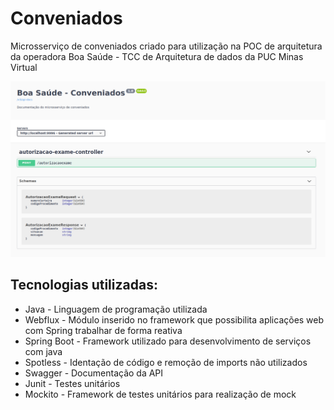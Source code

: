 # Conveniados

Microsserviço de conveniados criado para utilização na POC de arquitetura da operadora Boa Saúde - TCC de Arquitetura de dados da PUC Minas Virtual

![Endpoints de conveniados](./pictures/swagger.png "Swagger")

## Tecnologias utilizadas:

- Java - Linguagem de programação utilizada
- Webflux - Módulo inserido no framework que possibilita aplicações web com Spring trabalhar de forma reativa
- Spring Boot - Framework utilizado para desenvolvimento de serviços com java
- Spotless - Identação de código e remoção de imports não utilizados
- Swagger - Documentação da API
- Junit - Testes unitários
- Mockito - Framework de testes unitários para realização de mock
